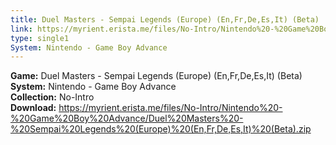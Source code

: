 ```yaml
---
title: Duel Masters - Sempai Legends (Europe) (En,Fr,De,Es,It) (Beta)
link: https://myrient.erista.me/files/No-Intro/Nintendo%20-%20Game%20Boy%20Advance/Duel%20Masters%20-%20Sempai%20Legends%20(Europe)%20(En,Fr,De,Es,It)%20(Beta).zip
type: single1
System: Nintendo - Game Boy Advance
---
```

<b>Game:</b> Duel Masters - Sempai Legends (Europe) (En,Fr,De,Es,It) (Beta)<br>
<b>System:</b> Nintendo - Game Boy Advance<br>
<b>Collection:</b> No-Intro<br>
<b>Download:</b> https://myrient.erista.me/files/No-Intro/Nintendo%20-%20Game%20Boy%20Advance/Duel%20Masters%20-%20Sempai%20Legends%20(Europe)%20(En,Fr,De,Es,It)%20(Beta).zip